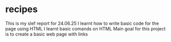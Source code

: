 # recipes
This is my slef report for 24.06.25
I learnt how to write basic code for the page using HTML
I learnt basic comands on HTML
Main goal for this project is to create a basic web page with links 